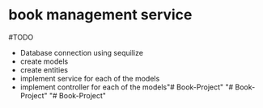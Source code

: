 # book management service

#TODO
* Database connection using sequilize
* create models
* create entities
* implement service for each of the models
* implement controller for each of the models"# Book-Project" 
"# Book-Project" 
"# Book-Project" 
